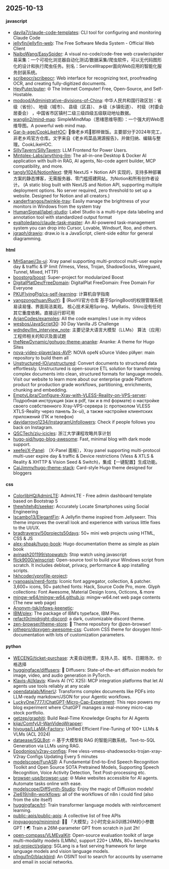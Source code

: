 ## 2025-10-13

#### javascript
* [davila7/claude-code-templates](https://github.com/davila7/claude-code-templates): CLI tool for configuring and monitoring Claude Code
* [jellyfin/jellyfin-web](https://github.com/jellyfin/jellyfin-web): The Free Software Media System - Official Web Client
* [NaiboWang/EasySpider](https://github.com/NaiboWang/EasySpider): A visual no-code/code-free web crawler/spider易采集：一个可视化浏览器自动化测试/数据采集/爬虫软件，可以无代码图形化的设计和执行爬虫任务。别名：ServiceWrapper面向Web应用的智能化服务封装系统。
* [scribeocr/scribeocr](https://github.com/scribeocr/scribeocr): Web interface for recognizing text, proofreading OCR, and creating fully-digitized documents.
* [HeyPuter/puter](https://github.com/HeyPuter/puter): 🌐 The Internet Computer! Free, Open-Source, and Self-Hostable.
* [modood/Administrative-divisions-of-China](https://github.com/modood/Administrative-divisions-of-China): 中华人民共和国行政区划：省级（省份）、 地级（城市）、 县级（区县）、 乡级（乡镇街道）、 村级（村委会居委会） ，中国省市区镇村二级三级四级五级联动地址数据。
* [wanglin2/mind-map](https://github.com/wanglin2/mind-map): SimpleMindMap（思绪思维导图）：一个强大的Web思维导图。A powerful web mind map.
* [Gar-b-age/CookLikeHOC](https://github.com/Gar-b-age/CookLikeHOC): 🥢像老乡鸡🐔那样做饭。主要部分于2024年完工，非老乡鸡官方仓库。文字来自《老乡鸡菜品溯源报告》，并做归纳、编辑与整理。CookLikeHOC.
* [SillyTavern/SillyTavern](https://github.com/SillyTavern/SillyTavern): LLM Frontend for Power Users.
* [Mintplex-Labs/anything-llm](https://github.com/Mintplex-Labs/anything-llm): The all-in-one Desktop & Docker AI application with built-in RAG, AI agents, No-code agent builder, MCP compatibility, and more.
* [tangly1024/NotionNext](https://github.com/tangly1024/NotionNext): 使用 NextJS + Notion API 实现的，支持多种部署方案的静态博客，无需服务器、零门槛搭建网站，为Notion和所有创作者设计。 (A static blog built with NextJS and Notion API, supporting multiple deployment options. No server required, zero threshold to set up a website. Designed for Notion and all creators.)
* [xanderfrangos/twinkle-tray](https://github.com/xanderfrangos/twinkle-tray): Easily manage the brightness of your monitors in Windows from the system tray
* [HumanSignal/label-studio](https://github.com/HumanSignal/label-studio): Label Studio is a multi-type data labeling and annotation tool with standardized output format
* [eyaltoledano/claude-task-master](https://github.com/eyaltoledano/claude-task-master): An AI-powered task-management system you can drop into Cursor, Lovable, Windsurf, Roo, and others.
* [jgraph/drawio](https://github.com/jgraph/drawio): draw.io is a JavaScript, client-side editor for general diagramming.

#### html
* [MHSanaei/3x-ui](https://github.com/MHSanaei/3x-ui): Xray panel supporting multi-protocol multi-user expire day & traffic & IP limit (Vmess, Vless, Trojan, ShadowSocks, Wireguard, Tunnel, Mixed, HTTP)
* [boostorg/boost](https://github.com/boostorg/boost): Super-project for modularized Boost
* [DigitalPlatDev/FreeDomain](https://github.com/DigitalPlatDev/FreeDomain): DigitalPlat FreeDomain: Free Domain For Everyone
* [PKUFlyingPig/cs-self-learning](https://github.com/PKUFlyingPig/cs-self-learning): 计算机自学指南
* [yangzongzhuan/RuoYi](https://github.com/yangzongzhuan/RuoYi): 🎉 (RuoYi)官方仓库 基于SpringBoot的权限管理系统 易读易懂、界面简洁美观。 核心技术采用Spring、MyBatis、Shiro没有任何其它重度依赖。直接运行即可用
* [ArjanCodes/examples](https://github.com/ArjanCodes/examples): All the code examples I use in my videos
* [wesbos/JavaScript30](https://github.com/wesbos/JavaScript30): 30 Day Vanilla JS Challenge
* [wdndev/llm_interview_note](https://github.com/wdndev/llm_interview_note): 主要记录大语言大模型（LLMs） 算法（应用）工程师相关的知识及面试题
* [theNewDynamic/gohugo-theme-ananke](https://github.com/theNewDynamic/gohugo-theme-ananke): Ananke: A theme for Hugo Sites
* [nova-video-player/aos-AVP](https://github.com/nova-video-player/aos-AVP): NOVA opeN sOurce Video plAyer: main repository to build them all
* [Unstructured-IO/unstructured](https://github.com/Unstructured-IO/unstructured): Convert documents to structured data effortlessly. Unstructured is open-source ETL solution for transforming complex documents into clean, structured formats for language models. Visit our website to learn more about our enterprise grade Platform product for production grade workflows, partitioning, enrichments, chunking and embedding.
* [EmptyLibra/Configure-Xray-with-VLESS-Reality-on-VPS-server](https://github.com/EmptyLibra/Configure-Xray-with-VLESS-Reality-on-VPS-server): Подробная инструкция (как в pdf, так и в md формате) о настройке своего совбственного Xray-VPS-сервера (с протоколом VLESS XTLS-Reality через панель 3x-ui), а также настройке клиентских приложений (ПК и телефон)
* [davidarroyo1234/InstagramUnfollowers](https://github.com/davidarroyo1234/InstagramUnfollowers): Check if people follows you back on Instagram.
* [QSCTech/zju-icicles](https://github.com/QSCTech/zju-icicles): 浙江大学课程攻略共享计划
* [hugo-sid/hugo-blog-awesome](https://github.com/hugo-sid/hugo-blog-awesome): Fast, minimal blog with dark mode support.
* [xeefei/X-Panel](https://github.com/xeefei/X-Panel): 〔X-Panel 面板〕，Xray panel supporting multi-protocol multi-user expire day & traffic & Device restrictions (Vless & XTLS & Reality & XHTTP & Vision Seed & Switch)，集成【一键配置】生成功能。
* [CaiJimmy/hugo-theme-stack](https://github.com/CaiJimmy/hugo-theme-stack): Card-style Hugo theme designed for bloggers

#### css
* [ColorlibHQ/AdminLTE](https://github.com/ColorlibHQ/AdminLTE): AdminLTE - Free admin dashboard template based on Bootstrap 5
* [thewhiteh4t/seeker](https://github.com/thewhiteh4t/seeker): Accurately Locate Smartphones using Social Engineering
* [lscambo13/ElegantFin](https://github.com/lscambo13/ElegantFin): A Jellyfin theme inspired from Jellyseerr. This theme improves the overall look and experience with various little fixes to the UI/UX.
* [bradtraversy/50projects50days](https://github.com/bradtraversy/50projects50days): 50+ mini web projects using HTML, CSS & JS
* [alex-shpak/hugo-book](https://github.com/alex-shpak/hugo-book): Hugo documentation theme as simple as plain book
* [avinash201199/stopwatch](https://github.com/avinash201199/stopwatch): Stop watch using javascript
* [flick9000/winscript](https://github.com/flick9000/winscript): Open-source tool to build your Windows script from scratch. It includes debloat, privacy, performance & app installing scripts.
* [hkhcoder/vprofile-project](https://github.com/hkhcoder/vprofile-project): 
* [ryanoasis/nerd-fonts](https://github.com/ryanoasis/nerd-fonts): Iconic font aggregator, collection, & patcher. 3,600+ icons, 50+ patched fonts: Hack, Source Code Pro, more. Glyph collections: Font Awesome, Material Design Icons, Octicons, & more
* [mingw-w64/mingw-w64.github.io](https://github.com/mingw-w64/mingw-w64.github.io): mingw-w64.net web page contents (The new web page)
* [Anonym-tsk/nfqws-keenetic](https://github.com/Anonym-tsk/nfqws-keenetic): 
* [IBM/plex](https://github.com/IBM/plex): The package of IBM’s typeface, IBM Plex.
* [refact0r/midnight-discord](https://github.com/refact0r/midnight-discord): a dark, customizable discord theme.
* [zen-browser/theme-store](https://github.com/zen-browser/theme-store): 🎨 Theme repository for @zen-browser!
* [jothepro/doxygen-awesome-css](https://github.com/jothepro/doxygen-awesome-css): Custom CSS theme for doxygen html-documentation with lots of customization parameters.

#### python
* [WECENG/ticket-purchase](https://github.com/WECENG/ticket-purchase): 大麦自动抢票，支持人员、城市、日期场次、价格选择
* [huggingface/diffusers](https://github.com/huggingface/diffusers): 🤗 Diffusers: State-of-the-art diffusion models for image, video, and audio generation in PyTorch.
* [Klavis-AI/klavis](https://github.com/Klavis-AI/klavis): Klavis AI (YC X25): MCP integration platforms that let AI agents use tools reliably at any scale
* [opendatalab/MinerU](https://github.com/opendatalab/MinerU): Transforms complex documents like PDFs into LLM-ready markdown/JSON for your Agentic workflows.
* [LuckyOne7777/ChatGPT-Micro-Cap-Experiment](https://github.com/LuckyOne7777/ChatGPT-Micro-Cap-Experiment): This repo powers my blog experiment where ChatGPT manages a real-money micro-cap stock portfolio.
* [getzep/graphiti](https://github.com/getzep/graphiti): Build Real-Time Knowledge Graphs for AI Agents
* [kijai/ComfyUI-WanVideoWrapper](https://github.com/kijai/ComfyUI-WanVideoWrapper): 
* [hiyouga/LLaMA-Factory](https://github.com/hiyouga/LLaMA-Factory): Unified Efficient Fine-Tuning of 100+ LLMs & VLMs (ACL 2024)
* [dataease/SQLBot](https://github.com/dataease/SQLBot): 🔥 基于大模型和 RAG 的智能问数系统。Text-to-SQL Generation via LLMs using RAG.
* [Epodonios/v2ray-configs](https://github.com/Epodonios/v2ray-configs): Free vless-vmess-shadowsocks-trojan-xray-V2ray Configs Updating Every 5 minutes
* [modelscope/FunASR](https://github.com/modelscope/FunASR): A Fundamental End-to-End Speech Recognition Toolkit and Open Source SOTA Pretrained Models, Supporting Speech Recognition, Voice Activity Detection, Text Post-processing etc.
* [browser-use/browser-use](https://github.com/browser-use/browser-use): 🌐 Make websites accessible for AI agents. Automate tasks online with ease.
* [modelscope/DiffSynth-Studio](https://github.com/modelscope/DiffSynth-Studio): Enjoy the magic of Diffusion models!
* [Zie619/n8n-workflows](https://github.com/Zie619/n8n-workflows): all of the workflows of n8n i could find (also from the site itself)
* [huggingface/trl](https://github.com/huggingface/trl): Train transformer language models with reinforcement learning.
* [public-apis/public-apis](https://github.com/public-apis/public-apis): A collective list of free APIs
* [jingyaogong/minimind](https://github.com/jingyaogong/minimind): 🚀🚀 「大模型」2小时完全从0训练26M的小参数GPT！🌏 Train a 26M-parameter GPT from scratch in just 2h!
* [open-compass/VLMEvalKit](https://github.com/open-compass/VLMEvalKit): Open-source evaluation toolkit of large multi-modality models (LMMs), support 220+ LMMs, 80+ benchmarks
* [sgl-project/sglang](https://github.com/sgl-project/sglang): SGLang is a fast serving framework for large language models and vision language models.
* [p1ngul1n0/blackbird](https://github.com/p1ngul1n0/blackbird): An OSINT tool to search for accounts by username and email in social networks.
